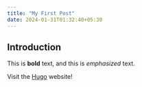 ```yaml
---
title: "My First Post"
date: 2024-01-31T01:32:40+05:30
---
```


## Introduction

This is **bold** text, and this is *emphasized* text.

Visit the [Hugo](https://gohugo.io) website!
